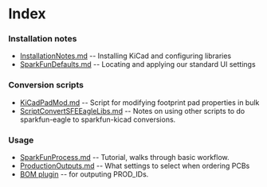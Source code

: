# Index

### Installation notes

* [InstallationNotes.md](https://github.com/sparkfun/SparkFun-KiCad-Libraries/tree/master/Documentation/InstallationNotes.md) -- Installing KiCad and configuring libraries
* [SparkFunDefaults.md](https://github.com/sparkfun/SparkFun-KiCad-Libraries/tree/master/Documentation/SparkFunDefaults.md) -- Locating and applying our standard UI settings


### Conversion scripts

* [KiCadPadMod.md](https://github.com/sparkfun/SparkFun-KiCad-Libraries/tree/master/Documentation/KiCadPadMod.md) -- Script for modifying footprint pad properties in bulk
* [ScriptConvertSFEEagleLibs.md](https://github.com/sparkfun/SparkFun-KiCad-Libraries/tree/master/Documentation/ScriptConvertSFEEagleLibs.md) -- Notes on using other scripts to do sparkfun-eagle to sparkfun-kicad conversions.

### Usage

* [SparkFunProcess.md](https://github.com/sparkfun/SparkFun-KiCad-Libraries/tree/master/Documentation/SparkFunProcess.md) -- Tutorial, walks through basic workflow.
* [ProductionOutputs.md](https://github.com/sparkfun/SparkFun-KiCad-Libraries/tree/master/Documentation/ProductionOutputs.md) -- What settings to select when ordering PCBs
* [BOM plugin](https://github.com/sparkfun/SparkFun-KiCad-Libraries/tree/master/Tools/PROD_ID_Bom_Plugin/README.md) -- for outputing PROD_IDs.